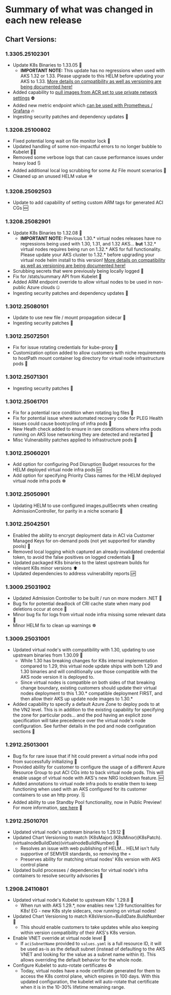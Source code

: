 # Summary of what was changed in each new release

## Chart Versions:
### 1.3305.25102301
- Update K8s Binaries to 1.33.05 🎊
  - **IMPORTANT NOTE:** This update has no regressions when used with AKS 1.32 or 1.33. Please upgrade to this HELM before updating your AKS to 1.33. [More details on compatibility as well as versioning are being documented here!](/Docs/VersionCompatibility.md)
- Added capability to [pull images from ACR set to use private network settings](/Docs/NodeCustomizations.md#using-a-private-acr-with-trusted-access) ⛔
- Added new metric endpoint which [can be used with Prometheus / Grafana](/Docs/ContainerMetrics.md#utilizing-new-metrics-endpoint-w-prometheus--grafana) 🔥
- Ingesting security patches and dependency updates 🔐

### 1.3208.25100802
- Fixed potential long wait on file monitor lock 🔐
- Updated handling of some non-impactful errors to no longer bubble to Kubelet 👌🏿
- Removed some verbose logs that can cause performance issues under heavy load 🔃
- Added additional local log scrubbing for some Az File mount scenarios 🧼
- Cleaned up an unused HELM value 🪖

### 1.3208.25092503
- Update to add capability of setting custom ARM tags for generated ACI CGs 🆕

### 1.3208.25082901
- Update K8s Binaries to 1.32.08 🎊
  - **IMPORTANT NOTE:** Previous 1.30.* virtual nodes releases have no regressions being used with 1.30, 1.31, and 1.32 AKS... **but** 1.32.* virtual nodes requires being run on 1.32.* AKS for full functionality. Please update your AKS cluster to 1.32.* before upgrading your virtual node helm install to this version! [More details on compatibility as well as versioning are being documented here!](/Docs/VersionCompatibility.md)
- Scrubbing secrets that were previously being locally logged 🧼
- Fix for /stats/summary API from Kubelet 🗽
- Added ARM endpoint override to allow virtual nodes to be used in non-public Azure clouds 🤐
- Ingesting security patches and dependency updates 🔐

### 1.3012.25080101
- Update to use new file / mount propagation sidecar 🚃
- Ingesting security patches 🔐

### 1.3012.25072501
- Fix for issue rotating credentials for kube-proxy 🐛
- Customization option added to allow customers with niche requirements to hostPath mount container log directory for virtual node infrastructure pods 🛃

### 1.3012.25071301
- Ingesting security patches 🔐

### 1.3012.25061701
- Fix for a potential race condition when rotating log files 🐛
- Fix for potential issue where automated recovery code for PLEG Health issues could cause bootcycling of infra pods 🦟
- New Heath check added to ensure in rare conditions where infra pods running on AKS lose networking they are detected and restarted 🛜
- Misc Vulnerability patches applied to infrastructure pods 🔐

### 1.3012.25060201
- Add option for configuring Pod Disruption Budget resources for the HELM deployed virtual node infra pods 🆕
- Add option for specifying Priority Class names for the HELM deployed virtual node infra pods ☸️

### 1.3012.25050901
- Updating HELM to use configured images.pullSecrets when creating AdmissionController, for parity in a niche scenario 🦜

### 1.3012.25042501
- Enabled the ability to encrypt deployment data in ACI via Customer Managed Keys for on-demand pods (not yet supported for standby pools) 🔑
- Removed local logging which captured an already invalidated credential token, to avoid the false positives on logged credentials 🐛
- Updated packaged K8s binaries to the latest upstream builds for relevant K8s minor versions ⬆️
- Updated dependencies to address vulnerability reports 🆙

### 1.3009.25031902
- Updated Admission Controller to be built / run on more modern .NET 🥅
- Bug fix for potential deadlock of CRI cache state when many pod deletions occur at once 🐛
- Minor bug fix for logs from virtual node infra missing some relevant data 🐛
- Minor HELM fix to clean up warnings ☸️

### 1.3009.25031001
- Updated virtual node's with compatibility with 1.30, updating to use upstream binaries from 1.30.09 🐣
  - While 1.30 has breaking changes for K8s internal implementation compared to 1.29, this virtual node update ships with both 1.29 and 1.30 binaries and will conditionally use those compatible with the AKS node version it is deployed to.
  - Since virtual nodes is compatible on both sides of that breaking change boundary, existing customers should update their virtual nodes deployment to this 1.30.* compatible deployment FIRST, and then allow their AKS up update node images to 1.30.*
- Added capability to specify a default Azure Zone to deploy pods to at the VN2 level. This is in addition to the existing capability for specifying the zone for particular pods... and the pod having an explicit zone specification will take precedence over the virtual node's node configuration. See further details in the pod and node configuration sections 📝

### 1.2912.25013001
- Bug fix for rare issue that if hit could prevent a virtual node infra pod from successfully initializing 🐛
- Provided ability for customer to configure the usage of a different Azure Resource Group to put ACI CGs into to back virtual node pods. This will enable usage of virtual node with AKS's new NRG lockdown feature. 🆕
- Added annotations to virtual node infra pods to enable them to keep functioning when used with an AKS configured for its customer containers to use an http proxy. 🗒️
- Added ability to use Standby Pool functionality, now in Public Preview! For more information, [see here](https://learn.microsoft.com/en-us/azure/container-instances/container-instances-standby-pool-overview) 🎱

### 1.2912.25010701
- Updated virtual node's upstream binaries to 1.29.12 🐣
- Updated Chart Versioning to match (K8sMajor).(K8sMinor)(K8sPatch).(virtualnodeBuildDate)(virtualnodeBuildNumber) 📰
  - Resolves an issue with web publishing of HELM... HELM isn't fully supportive of SEMVER standards, so removing the `+`
  - Preserves ability for matching virtual nodes' K8s version with AKS control plane
- Updated build processes / dependencies for virtual node's infra containers to resolve security advisories 🔐

### 1.2908.24110801
- Updated virtual node's Kubelet to upstream K8s' 1.29.8 🐣
  - When run with AKS 1.29.*, now enables new 1.29 functionalities for K8s! EG - new K8s style sidecars, now running on virtual nodes!
- Updated Chart Versioning to match K8sVersion+BuildDate.BuildNumber 📰
  - This should enable customers to take updates while also keeping within version compatibility of their AKS's K8s version. 
- Enable VNET override at virtual node level 🛜
  - If `aciSubnetName` provided to `values.yaml` is a full resource ID, it will be used as-is as the default subnet (instead of defaulting to the AKS VNET and looking for the value as a subnet name within it). This allows overriding the default behavior for the whole node.
- Configure Kubelet to auto-rotate certificates ♻️
  - Today, virtual nodes have a node certificate generated for them to access the K8s control plane, which expires in 100 days. With this updated configuration, the kubelet will auto-rotate that certificate when it is in the 10-30% lifetime remaining range. 